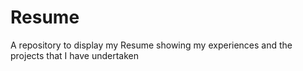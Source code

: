 # Resume
A repository to display my Resume showing my experiences and the projects that I have undertaken
